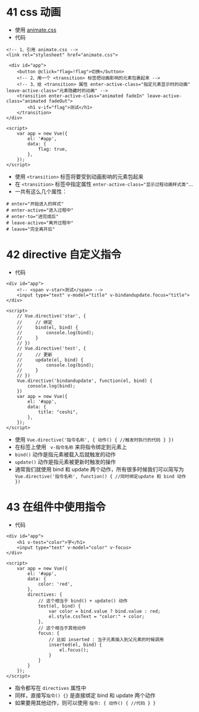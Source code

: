 # 41 css 动画
* 使用 [animate.css](https://daneden.github.io/animate.css/)
* 代码
```
<!-- 1、引用 animate.css -->
<link rel="stylesheet" href="animate.css">

 <div id="app">
    <button @click="flag=!flag">切换</button>
    <!-- 2、用一个 <transition> 标签把动画影响的元素包裹起来 -->
    <!-- 3、给 <transition> 属性 enter-active-class="指定元素显示时的动画" leave-active-class="元素隐藏时的动画" -->
    <transition enter-active-class="animated fadeIn" leave-active-class="animated fadeOut">
        <h1 v-if="flag">测试</h1>
    </transition>
</div>

<script>
    var app = new Vue({
        el: '#app',
        data: {
            flag: true,
        },
    });
</script>
```
* 使用 `<transition>` 标签将要受到动画影响的元素包起来
* 在 `<transition>` 标签中指定属性 `enter-active-class="显示过程动画样式类"`...
* 一共有这么几个属性：
```
# enter="开始进入的样式"
# enter-active="进入过程中"
# enter-to="进完成后"
# leave-active="离开过程中"
# leave="完全离开后"
```

# 42 directive 自定义指令
* 代码
```
<div id="app">
    <!-- <span v-star>测试</span> -->
    <input type="text" v-model="title" v-bindandupdate.focus="title">
</div>

<script>
    // Vue.directive('star', {
    //     // 绑定
    //     bind(el, bind) {
    //         console.log(bind);
    //     }
    // })
    // Vue.directive('test', {
    //     // 更新
    //     update(el, bind) {
    //         console.log(bind);
    //     }
    // })
    Vue.directive('bindandupdate', function(el, bind) {
        console.log(bind);
    })
    var app = new Vue({
        el: '#app',
        data: {
            title: "ceshi",
        },
    });
</script>
```

* 使用 `Vue.directive('指令名称', { 动作() { //触发时执行的代码 } })`
* 在标签上使用 ` v-指令名称` 来将指令绑定到元素上
* `bind()` 动作是指元素被载入后就触发的动作
* `update()` 动作是指元素被更新时触发的操作
* 通常我们就使用 bind 和 update 两个动作，所有很多时候我们可以简写为 `Vue.directive('指令名称', function() { //同时绑定update 和 bind 动作 })`

# 43 在组件中使用指令
* 代码
```
<div id="app">
    <h1 v-test="color">字</h1>
    <input type="text" v-model="color" v-focus>
</div>

<script>
    var app = new Vue({
        el: '#app',
        data: {
            color: 'red',
        },
        directives: {
            // 这个相当于 bind() + update() 动作
            test(el, bind) {
                var color = bind.value ? bind.value : red;
                el.style.cssText = "color:" + color;
            },
            // 这个相当于其他动作
            focus: {
                // 比如 inserted : 当子元素插入到父元素的时候调用
                inserted(el, bind) {
                    el.focus();
                }
            }
        }
    });
</script>
```

* 指令都写在 `directives` 属性中
* 同样，直接写`指令() {}` 是直接绑定 bind 和 update 两个动作
* 如果要用其他动作，则可以使用 `指令: { 动作() { //代码 } }`
